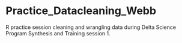 # Practice_Datacleaning_Webb
R practice session cleaning and wrangling data during Delta Science Program Synthesis and Training session 1.
